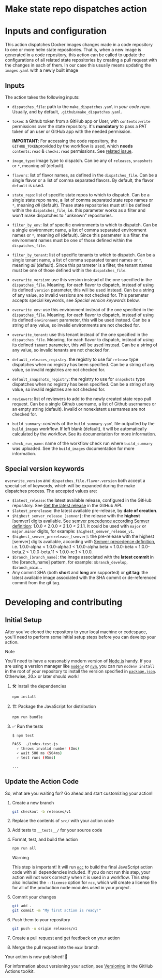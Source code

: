 # Make state repo dispatches action

# Inputs and configuration

This action dispatches Docker images changes made in a code repository to one or
more helm state repositories. That is, when a new image is generated in a code
repository, this action can be called to update the configurations of all
related state repositories by creating a pull request with the changes in each
of them. In our case this usually means updating the `images.yaml` with a newly
built image

## Inputs

The action takes the following inputs:

- `dispatches_file`: path to the `make_dispatches.yaml` in _your code repo_.
  Usually, and by default, `.github/make_dispatches.yaml`.
- `token`: a Github token from a GitHub app or User, with `contents:write`
  permissions over the state repository. It's **mandatory** to pass a PAT token
  of an user or GitHub app with the needed permission.

  **IMPORTANT**: For accessing the code repository, the `GITHUB_TOKEN`provided
  by the workflow is used, which **needs** `contents:read` & `checks:read`
  permissions. See
  [related issue](https://github.com/prefapp/action-make-state-repos-dispatches/issues/109).

- `image_type`: image type to dispatch. Can be any of `releases`, `snapshots` or
  `*`, meaning _all_ (default).
- `flavors`: list of flavor names, as defined in the `dispatches_file`. Can be a
  single flavor or a list of comma separated flavors. By default, the flavor
  `default` is used.
- `state_repo`: list of specific state repos to which to dispatch. Can be a
  single state repo name, a list of comma separated state repo names or `*`,
  meaning _all_ (default). These state repositories must still be defined within
  the `dispatches_file`, i.e. this parameter works as a filter and won't make
  dispatches to "unknown" repositories.
- `filter_by_env`: list of specific environments to which to dispatch. Can be a
  single environment name, a list of comma separated environment names or `*`,
  meaning _all_ (default). Since this parameter is a filter, the environment
  names must be one of those defined within the `dispatches_file`.
- `filter_by_tenant`: list of specific tenants to which to dispatch. Can be a
  single tenant name, a list of comma separated tenant names or `*`, meaning
  _all_ (default). Since this parameter is a filter, the tenant names must be
  one of those defined within the `dispatches_file`.
- `overwrite_version`: use this version instead of the one specified in the
  `dispatches_file`. Meaning, for each flavor to dispatch, instead of using its
  defined `version` parameter, this will be used instead. Can be a string of any
  value, so invalid versions are not checked for. This parameter accepts special
  keywords, see _Special version keywords_ below.
- `overwrite_env`: use this environment instead of the one specified in the
  `dispatches_file`. Meaning, for each flavor to dispatch, instead of using its
  defined `environment` parameter, this will be used instead. Can be a string of
  any value, so invalid environments are not checked for.
- `overwrite_tenant`: use this tenant instead of the one specified in the
  `dispatches_file`. Meaning, for each flavor to dispatch, instead of using its
  defined `tenant` parameter, this will be used instead. Can be a string of any
  value, so invalid tenants are not checked for.
- `default_releases_registry`: the registry to use for `release` type dispatches
  when no registry has been specified. Can be a string of any value, so invalid
  registries are not checked for.
- `default_snapshots_registry`: the registry to use for `snapshots` type
  dispatches when no registry has been specified. Can be a string of any value,
  so invalid registries are not checked for.
- `reviewers`: list of reviewers to add to the newly created state repo pull
  request. Can be a single Github username, a list of Github usernames or an
  empty string (default). Invalid or nonexistent usernames are not checked for.
- `build_summary`: _contents_ of the `build_summary.yaml` file outputted by the
  `build_images` workflow. If left blank (default), it will be automatically
  calculated by the workflow. See its documentation for more information.
- `check_run_name`: name of the workflow check run where `build_summary` was
  uploaded. See the `build_images` documentation for more information.

## Special version keywords

`overwrite_version` and `dispatches_file.flavor.version` both accept a special
set of keywords, which will be expanded during the make dispatches process. The
accepted values are:

- `$latest_release`: the latest available release, configured in the GitHub
  repository. See
  [Get the latest release](https://docs.github.com/en/rest/releases/releases?apiVersion=2022-11-28#get-the-latest-release)
  in the GitHub API.
- `$latest_prerelease`: the latest available pre-release, by **date of
  creation**.
- `$highest_semver_release_[semver]`: the release with the **highest** [semver]
  digits available. See
  [semver precedence according Semver definition](https://semver.org/#spec-item-11):
  1.0.0 < 2.0.0 < 2.1.0 < 2.1.1. It could be used with `major` or `major.minor`
  digits, for example: `$highest_semver_release_v1`.
- `$highest_semver_prerelease_[semver]`: the pre-release with the highest
  [semver] digits available, according with
  [Semver precedence definition](https://semver.org/#spec-item-11), i.e.
  1.0.0-alpha < 1.0.0-alpha.1 < 1.0.0-alpha.beta < 1.0.0-beta < 1.0.0-beta.2 <
  1.0.0-beta.11 < 1.0.0-rc.1 < 1.0.0.
- `$branch_[branch_name]`: the image associated with the **latest commit** in
  the [branch_name] pattern, for example: `$branch_develop`, `$branch_main`...
- Any commit SHA (both **short** and **long** are supported) or **git tag**: the
  latest available image associated with the SHA commit or de-referenced commit
  from the git tag.

# Developing and contributing

## Initial Setup

After you've cloned the repository to your local machine or codespace, you'll
need to perform some initial setup steps before you can develop your action.

> [!NOTE]
>
> You'll need to have a reasonably modern version of
> [Node.js](https://nodejs.org) handy. If you are using a version manager like
> [`nodenv`](https://github.com/nodenv/nodenv) or
> [`nvm`](https://github.com/nvm-sh/nvm), you can run `nodenv install` in the
> root of your repository to install the version specified in
> [`package.json`](./package.json). Otherwise, 20.x or later should work!

1. :hammer_and_wrench: Install the dependencies

   ```bash
   npm install
   ```

1. :building_construction: Package the JavaScript for distribution

   ```bash
   npm run bundle
   ```

1. :white_check_mark: Run the tests

   ```bash
   $ npm test

   PASS  ./index.test.js
     ✓ throws invalid number (3ms)
     ✓ wait 500 ms (504ms)
     ✓ test runs (95ms)

   ...
   ```

## Update the Action Code

So, what are you waiting for? Go ahead and start customizing your action!

1. Create a new branch

   ```bash
   git checkout -b releases/v1
   ```

1. Replace the contents of `src/` with your action code
1. Add tests to `__tests__/` for your source code
1. Format, test, and build the action

   ```bash
   npm run all
   ```

   > [!WARNING]
   >
   > This step is important! It will run [`ncc`](https://github.com/vercel/ncc)
   > to build the final JavaScript action code with all dependencies included.
   > If you do not run this step, your action will not work correctly when it is
   > used in a workflow. This step also includes the `--license` option for
   > `ncc`, which will create a license file for all of the production node
   > modules used in your project.

1. Commit your changes

   ```bash
   git add .
   git commit -m "My first action is ready!"
   ```

1. Push them to your repository

   ```bash
   git push -u origin releases/v1
   ```

1. Create a pull request and get feedback on your action
1. Merge the pull request into the `main` branch

Your action is now published! :rocket:

For information about versioning your action, see
[Versioning](https://github.com/actions/toolkit/blob/master/docs/action-versioning.md)
in the GitHub Actions toolkit.

